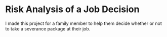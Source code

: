 # Risk Analysis of a Job Decision
I made this project for a family member to help
them decide whether or not to take a severance
package at their job.
